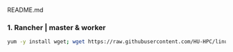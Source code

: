 README.md

### 1. Rancher | master & worker 
```bash
yum -y install wget; wget https://raw.githubusercontent.com/HU-HPC/linux-scripts/master/rancher/firewalld.sh -O install.sh; sh install.sh; firewall-cmd --reload
```

